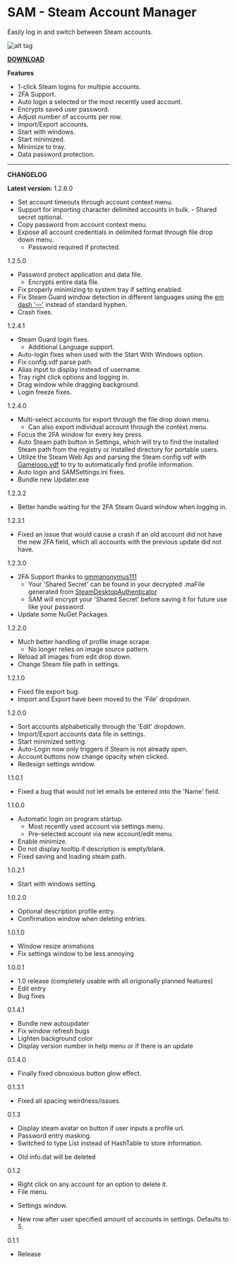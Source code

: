 # SAM - Steam Account Manager

Easily log in and switch between Steam accounts.


![alt tag](http://i.imgur.com/7sUxieF.png)

[**DOWNLOAD**](https://github.com/rex706/SAM/releases)

**Features**

* 1-click Steam logins for multiple accounts.
* 2FA Support.
* Auto login a selected or the most recently used account.
* Encrypts saved user password.
* Adjust number of accounts per row.
* Import/Export accounts.
* Start with windows.
* Start minimized.
* Minimize to tray.
* Data password protection.

------------------------------------

**CHANGELOG**

**Latest version:** 
1.2.6.0
* Set account timeouts through account context menu.
* Support for importing character delimited accounts in bulk.
        - Shared secret optional.
* Copy password from account context menu.
* Expose all account credentials in delimited format through file drop down menu.
	- Password required if protected.

1.2.5.0
* Password protect application and data file.
	- Encrypts entire data file.
* Fix properly minimizing to system tray if setting enabled.
* Fix Steam Guard window detection in different languages using the [em dash '—'](https://en.wikipedia.org/wiki/Dash) instead of standard hyphen.
* Crash fixes.

1.2.4.1
* Steam Guard login fixes.
	- Additional Language support.
* Auto-login fixes when used with the Start With Windows option.
* Fix config.vdf parse path.
* Alias input to display instead of username.
* Tray right click options and logging in.
* Drag window while dragging background.
* Login freeze fixes.

1.2.4.0
* Multi-select accounts for export through the file drop down menu.
	- Can also export individual account through the context menu.
* Focus the 2FA window for every key press.
* Auto Steam path button in Settings, which will try to find the installed Steam path from the registry or installed directory for portable users.
* Utilize the Steam Web Api and parsing the Steam config.vdf with [Gameloop.vdf](https://github.com/shravan2x/Gameloop.Vdf) to try to automatically find profile information.
* Auto login and SAMSettings.ini fixes.
* Bundle new Updater.exe

1.2.3.2
* Better handle waiting for the 2FA Steam Guard window when logging in.

1.2.3.1
* Fixed an issue that would cause a crash if an old account did not have the new 2FA field, which all accounts with the previous update did not have.

1.2.3.0
* 2FA Support thanks to [gmmanonymus111](https://github.com/gmmanonymus111)
    - Your 'Shared Secret' can be found in your decrypted .maFile generated from [SteamDesktopAuthenticator](https://github.com/Jessecar96/SteamDesktopAuthenticator)
    - SAM will encrypt your 'Shared Secret' before saving it for future use like your password. 
* Update some NuGet Packages.

1.2.2.0
* Much better handling of profile image scrape.
	- No longer relies on image source pattern.
* Reload all images from edit drop down.
* Change Steam file path in settings.

1.2.1.0
* Fixed file export bug.
* Import and Export have been moved to the 'File' dropdown.

1.2.0.0
* Sort accounts alphabetically through the 'Edit' dropdown.
* Import/Export accounts data file in settings.
* Start minimized setting.
* Auto-Login now only triggers if Steam is not already open.
* Account buttons now change opacity when clicked.
* Redesign settings window.

1.1.0.1
* Fixed a bug that would not let emails be entered into the 'Name' field.

1.1.0.0

* Automatic login on program startup.
	- Most recently used account via settings menu.
	- Pre-selected account via new account/edit menu.
* Enable minimize.
* Do not display tooltip if description is empty/blank.
* Fixed saving and loading steam path.

1.0.2.1

* Start with windows setting. 

1.0.2.0

* Optional description profile entry.
* Confirmation window when deleting entries.

1.0.1.0

* Window resize animations
* Fix settings window to be less annoying

1.0.0.1

* 1.0 release (completely usable with all origionally planned features)
* Edit entry
* Bug fixes

0.1.4.1

* Bundle new autoupdater
* Fix window refresh bugs 
* Lighten background color
* Display version number in help menu or if there is an update

0.1.4.0

* Finally fixed obnoxious button glow effect.

0.1.3.1

* Fixed all spacing weirdness/issues.

0.1.3

* Display steam avatar on button if user inputs a profile url.
* Password entry masking.
* Switched to type List<T> instead of HashTable to store information.
 - Old info.dat will be deleted

0.1.2

* Right click on any account for an option to delete it.
* File menu.
 - Settings window.
* New row after user specified amount of accounts in settings. Defaults to 5.

0.1.1

* Release
